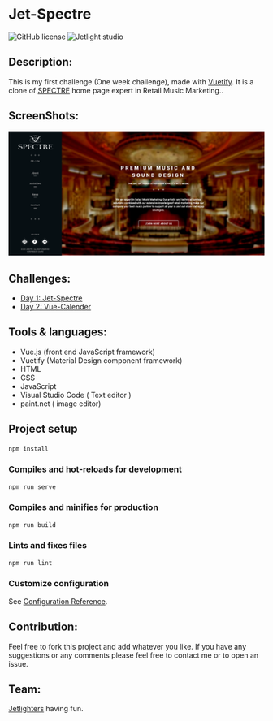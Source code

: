 # Jet-Spectre

![GitHub license](https://img.shields.io/github/license/Mohammed-Benotmane/Tower-Defense-Game.svg)
![Jetlight studio](https://img.shields.io/badge/Made%20by-Jetlight%20studio-blue.svg?color=082544)

## Description:
This is my first challenge (One week challenge), made with [Vuetify](https://vuetifyjs.com/en/introduction/why-vuetify/). It is a clone of [SPECTRE](http://spectre-agency.com/) home page expert in Retail Music Marketing..

## ScreenShots:

<img src="screenshots/1.png" />

## Challenges:
* [Day 1: Jet-Spectre](https://github.com/Abir-Bouhriz/Spectre-Clone)
* [Day 2: Vue-Calender](https://github.com/Abir-Bouhriz/Vue-Calender)

## Tools & languages:
* Vue.js (front end JavaScript framework)
* Vuetify (Material Design component framework)
* HTML
* CSS
* JavaScript
* Visual Studio Code ( Text editor )
* paint.net ( image editor)


## Project setup
```
npm install
```

### Compiles and hot-reloads for development
```
npm run serve
```

### Compiles and minifies for production
```
npm run build
```

### Lints and fixes files
```
npm run lint
```

### Customize configuration
See [Configuration Reference](https://cli.vuejs.org/config/).

## Contribution:
Feel free to fork this project and add whatever you like. If you have any suggestions or any comments please feel free to contact me or to open an issue.

## Team:
[Jetlighters](https://github.com/JetLightStudio) having fun.
